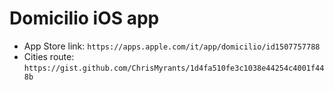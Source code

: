 #  Domicilio iOS app

* App Store link: `https://apps.apple.com/it/app/domicilio/id1507757788`
* Cities route: `https://gist.github.com/ChrisMyrants/1d4fa510fe3c1038e44254c4001f448b`

